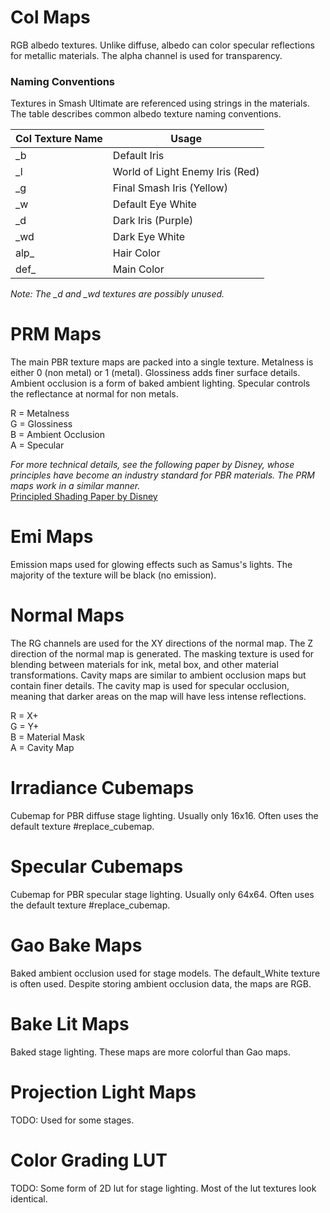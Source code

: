 # Col Maps
RGB albedo textures. Unlike diffuse, albedo can color specular reflections for metallic materials. The alpha channel is used for transparency.

### Naming Conventions
Textures in Smash Ultimate are referenced using strings in the materials. The table describes common albedo texture naming conventions.

| Col Texture Name | Usage |
| --- | --- |
| _b | Default Iris |
| _l | World of Light Enemy Iris (Red) |
| _g | Final Smash Iris (Yellow) |
| _w | Default Eye White |
| _d | Dark Iris (Purple) |
| _wd | Dark Eye White |
| alp_ | Hair Color |
| def_ | Main Color |

*Note: The _d and _wd textures are possibly unused.*

# PRM Maps
The main PBR texture maps are packed into a single texture. Metalness is either 0 (non metal) or 1 (metal). Glossiness adds finer surface details. Ambient occlusion is a form of baked ambient lighting. Specular controls the reflectance at normal for non metals.

R = Metalness  
G = Glossiness   
B = Ambient Occlusion  
A = Specular

*For more technical details, see the following paper by Disney, whose principles have become an industry standard for PBR materials. The PRM maps work in a similar manner.*  
[Principled Shading Paper by Disney](https://disney-animation.s3.amazonaws.com/library/s2012_pbs_disney_brdf_notes_v2.pdf)

# Emi Maps
Emission maps used for glowing effects such as Samus's lights. The majority of the texture will be
black (no emission).

# Normal Maps
The RG channels are used for the XY directions of the normal map. The Z direction of the normal map
is generated. The masking texture is used for blending between materials for ink, metal box, and
other material transformations. Cavity maps are similar to ambient occlusion maps but contain finer
details. The cavity map is used for specular occlusion, meaning that darker areas on the map will
have less intense reflections.

R = X+  
G = Y+  
B = Material Mask  
A = Cavity Map

# Irradiance Cubemaps
Cubemap for PBR diffuse stage lighting. Usually only 16x16. Often uses the default texture
#replace_cubemap.

# Specular Cubemaps
Cubemap for PBR specular stage lighting. Usually only 64x64. Often uses the default texture
#replace_cubemap.

# Gao Bake Maps
Baked ambient occlusion used for stage models. The default_White texture is often used. Despite
storing ambient occlusion data, the maps are RGB.

# Bake Lit Maps
Baked stage lighting. These maps are more colorful than Gao maps.

# Projection Light Maps
TODO: Used for some stages.

# Color Grading LUT
TODO: Some form of 2D lut for stage lighting. Most of the lut textures look identical.

